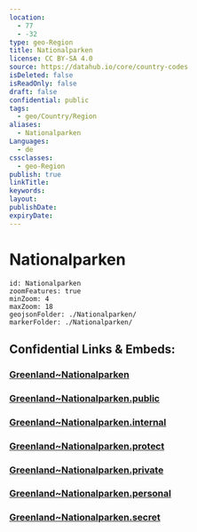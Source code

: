 ```yaml
---
location:
  - 77
  - -32
type: geo-Region
title: Nationalparken
license: CC BY-SA 4.0
source: https://datahub.io/core/country-codes
isDeleted: false
isReadOnly: false
draft: false
confidential: public
tags:
  - geo/Country/Region
aliases:
  - Nationalparken
Languages:
  - de
cssclasses:
  - geo-Region
publish: true
linkTitle:
keywords:
layout:
publishDate:
expiryDate:
---
```


# Nationalparken

```leaflet
id: Nationalparken
zoomFeatures: true 
minZoom: 4 
maxZoom: 18
geojsonFolder: ./Nationalparken/
markerFolder: ./Nationalparken/
```


## Confidential Links & Embeds: 

### [Greenland~Nationalparken](/_Standards/Earth/Continent/Europe/Europe~North/Greenland/Communities~Greenland/Greenland~Nationalparken.md) 

### [Greenland~Nationalparken.public](/_public/Earth/Continent/Europe/Europe~North/Greenland/Communities~Greenland/Greenland~Nationalparken.public.md) 

### [Greenland~Nationalparken.internal](/_internal/Earth/Continent/Europe/Europe~North/Greenland/Communities~Greenland/Greenland~Nationalparken.internal.md) 

### [Greenland~Nationalparken.protect](/_protect/Earth/Continent/Europe/Europe~North/Greenland/Communities~Greenland/Greenland~Nationalparken.protect.md) 

### [Greenland~Nationalparken.private](/_private/Earth/Continent/Europe/Europe~North/Greenland/Communities~Greenland/Greenland~Nationalparken.private.md) 

### [Greenland~Nationalparken.personal](/_personal/Earth/Continent/Europe/Europe~North/Greenland/Communities~Greenland/Greenland~Nationalparken.personal.md) 

### [Greenland~Nationalparken.secret](/_secret/Earth/Continent/Europe/Europe~North/Greenland/Communities~Greenland/Greenland~Nationalparken.secret.md)


